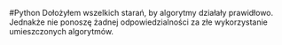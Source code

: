 #Python
Dołożyłem wszelkich starań, by algorytmy działały prawidłowo. Jednakże nie ponoszę żadnej odpowiedzialności za złe wykorzystanie umieszczonych algorytmów.

